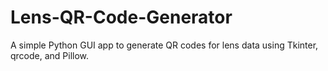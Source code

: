 # Lens-QR-Code-Generator
A simple Python GUI app to generate QR codes for lens data using Tkinter, qrcode, and Pillow.
